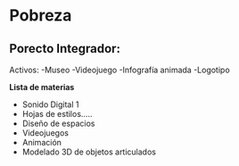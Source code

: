 # Pobreza
## Porecto Integrador:

Activos:
-Museo
-Videojuego
-Infografía animada
-Logotipo



**Lista de materias**

- Sonido Digital  1
- Hojas de estilos.....
- Diseño de espacios
- Videojuegos
- Animación
- Modelado 3D de objetos articulados
